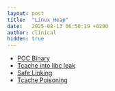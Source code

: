 ```yaml
---
layout: post
title:  "Linux Heap"
date:   2025-08-13 06:50:19 +0200
author: cl1nical
hidden: true
---
```

- [POC Binary](/2025/08/13/poc-binary.html)<br>
- [Tcache into libc leak](/2025/08/14/tcache-libc-leak.html)<br>
- [Safe Linking](/2025/08/13/safe-linking.html)<br>
- [Tcache Poisoning](/2025/08/13/tcache-poison.html)<br>